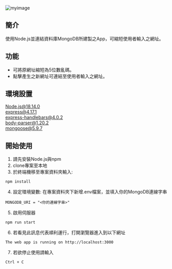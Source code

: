 ![myimage](https://github.com/Ray625/shortenerUrl/blob/main/screen.PNG)
## 簡介
使用Node.js並連結資料庫MongoDB所建製之App，可縮短使用者輸入之網址。
## 功能
+ 可將原網址縮短為5位數亂碼。  
+ 點擊產生之新網址可連結至使用者輸入之網址。
## 環境設置
Node.js@18.14.0  
express@4.17.1  
express-handlebars@4.0.2  
body-parser@1.20.2  
mongoose@5.9.7
## 開始使用
1. 請先安裝Node.js與npm  
2. clone專案至本地
3. 於終端機移至專案資料夾輸入:
```
npm install
```
4. 設定環境變數: 在專案資料夾下新增.env檔案，並填入你的MongoDB連線字串
```
MONGODB_URI = "<你的連線字串>"
```
5. 啟用伺服器
```
npm run start
```
6. 若看見此訊息代表順利運行，打開瀏覽器進入到以下網址
```
The web app is running on http://localhost:3000
```
7. 若欲停止使用請輸入
```
Ctrl + C
```